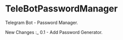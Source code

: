 # TeleBotPasswordManager
Telegram Bot - Password Manager.

New Changes :_ 
0.1 - Add Password Generator.
